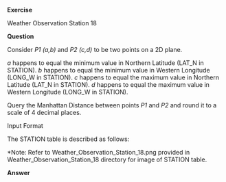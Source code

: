 **Exercise**

Weather Observation Station 18

**Question**

Consider *P1 (a,b)* and *P2 (c,d)* to be two points on a 2D plane.

*a* happens to equal the minimum value in Northern Latitude (LAT_N in STATION).
*b* happens to equal the minimum value in Western Longitude (LONG_W in STATION).
*c* happens to equal the maximum value in Northern Latitude (LAT_N in STATION).
*d* happens to equal the maximum value in Western Longitude (LONG_W in STATION).

Query the Manhattan Distance between points *P1* and *P2* and round it to a scale of 4 decimal places.

Input Format

The STATION table is described as follows:

*Note: Refer to Weather_Observation_Station_18.png provided in Weather_Observation_Station_18 directory for image of STATION table.

**Answer**
